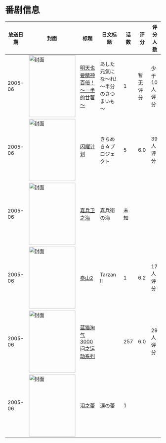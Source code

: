 # 番剧信息

|放送日期|封面|标题|日文标题|话数|评分|评分人数|
|---|---|---|---|---|---|---|
|2005-06|<img src="//lain.bgm.tv/pic/cover/c/52/b2/84587_Ckdb8.jpg" alt="封面" style="width:150px;height:200px;object-fit:cover;">|[明天也要精神百倍！～一半的甘薯～](https://bangumi.tv/subject/84587)|あした元気にな～れ!～半分のさつまいも～|1|暂无评分|少于10人评分|
|2005-06|<img src="//lain.bgm.tv/pic/cover/c/9e/1a/10989_7bSV7.jpg" alt="封面" style="width:150px;height:200px;object-fit:cover;">|[闪耀计划](https://bangumi.tv/subject/10989)|きらめき☆プロジェクト|5|6.0|39人评分|
|2005-06|<img src="//lain.bgm.tv/pic/cover/c/b0/6b/422517_1q6yn.jpg" alt="封面" style="width:150px;height:200px;object-fit:cover;">|[嘉兵卫之海](https://bangumi.tv/subject/422517)|嘉兵衛の海|未知|||
|2005-06|<img src="//lain.bgm.tv/pic/cover/c/97/f6/113070_tiswI.jpg" alt="封面" style="width:150px;height:200px;object-fit:cover;">|[泰山2](https://bangumi.tv/subject/113070)|Tarzan II|1|6.2|17人评分|
|2005-06|<img src="//lain.bgm.tv/pic/cover/c/a3/94/208056_mx5WM.jpg" alt="封面" style="width:150px;height:200px;object-fit:cover;">|[蓝猫淘气3000问之运动系列](https://bangumi.tv/subject/208056)||257|6.0|29人评分|
|2005-06|<img src="//lain.bgm.tv/pic/cover/c/ac/5a/324782_fjoz1.jpg" alt="封面" style="width:150px;height:200px;object-fit:cover;">|[泪之蕾](https://bangumi.tv/subject/324782)|涙の蕾|1|||
